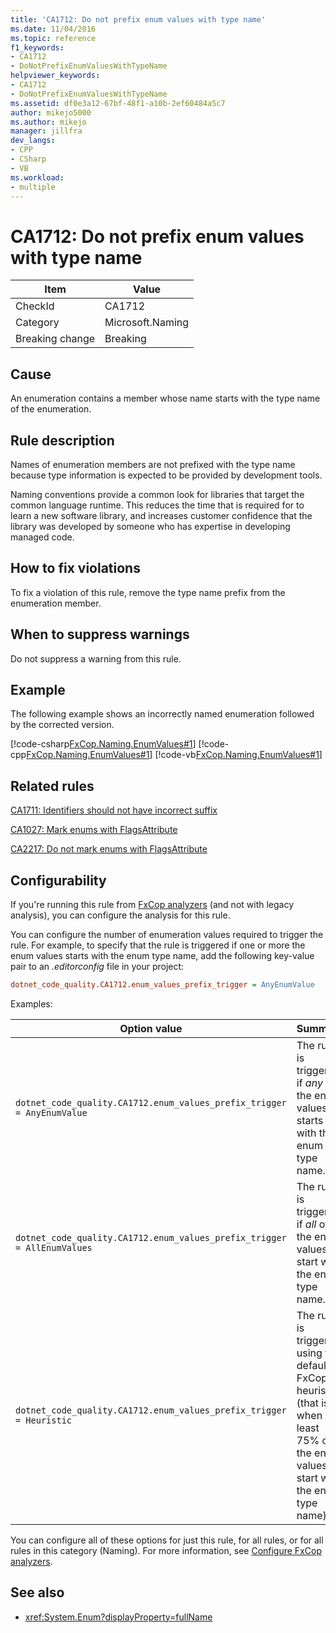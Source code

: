 ```yaml
---
title: 'CA1712: Do not prefix enum values with type name'
ms.date: 11/04/2016
ms.topic: reference
f1_keywords:
- CA1712
- DoNotPrefixEnumValuesWithTypeName
helpviewer_keywords:
- CA1712
- DoNotPrefixEnumValuesWithTypeName
ms.assetid: df0e3a12-67bf-48f1-a10b-2ef60484a5c7
author: mikejo5000
ms.author: mikejo
manager: jillfra
dev_langs:
- CPP
- CSharp
- VB
ms.workload:
- multiple
---
```

# CA1712: Do not prefix enum values with type name

|Item|Value|
|-|-|
|CheckId|CA1712|
|Category|Microsoft.Naming|
|Breaking change|Breaking|

## Cause
An enumeration contains a member whose name starts with the type name of the enumeration.

## Rule description
Names of enumeration members are not prefixed with the type name because type information is expected to be provided by development tools.

Naming conventions provide a common look for libraries that target the common language runtime. This reduces the time that is required for to learn a new software library, and increases customer confidence that the library was developed by someone who has expertise in developing managed code.

## How to fix violations
To fix a violation of this rule, remove the type name prefix from the enumeration member.

## When to suppress warnings
Do not suppress a warning from this rule.

## Example
The following example shows an incorrectly named enumeration followed by the corrected version.

[!code-csharp[FxCop.Naming.EnumValues#1](../code-quality/codesnippet/CSharp/ca1712-do-not-prefix-enum-values-with-type-name_1.cs)]
[!code-cpp[FxCop.Naming.EnumValues#1](../code-quality/codesnippet/CPP/ca1712-do-not-prefix-enum-values-with-type-name_1.cpp)]
[!code-vb[FxCop.Naming.EnumValues#1](../code-quality/codesnippet/VisualBasic/ca1712-do-not-prefix-enum-values-with-type-name_1.vb)]

## Related rules
[CA1711: Identifiers should not have incorrect suffix](../code-quality/ca1711.md)

[CA1027: Mark enums with FlagsAttribute](../code-quality/ca1027.md)

[CA2217: Do not mark enums with FlagsAttribute](../code-quality/ca2217.md)

## Configurability

If you're running this rule from [FxCop analyzers](install-fxcop-analyzers.md) (and not with legacy analysis), you can configure the analysis for this rule.

You can configure the number of enumeration values required to trigger the rule. For example, to specify that the rule is triggered if one or more the enum values starts with the enum type name, add the following key-value pair to an *.editorconfig* file in your project:

```ini
dotnet_code_quality.CA1712.enum_values_prefix_trigger = AnyEnumValue
```

Examples:

| Option value | Summary |
| --- | --- |
|`dotnet_code_quality.CA1712.enum_values_prefix_trigger = AnyEnumValue` | The rule is triggered if *any* of the enum values starts with the enum type name.
|`dotnet_code_quality.CA1712.enum_values_prefix_trigger = AllEnumValues` | The rule is triggered if *all* of the enum values start with the enum type name.
|`dotnet_code_quality.CA1712.enum_values_prefix_trigger = Heuristic` | The rule is triggered using the default FxCop heuristic (that is, when at least 75% of the enum values start with the enum type name).

You can configure all of these options for just this rule, for all rules, or for all rules in this category (Naming). For more information, see [Configure FxCop analyzers](configure-fxcop-analyzers.md).

## See also

- <xref:System.Enum?displayProperty=fullName>
